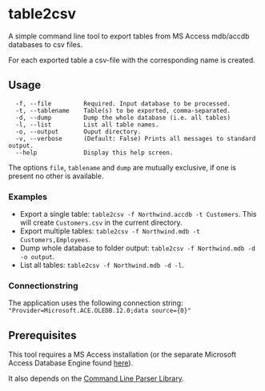 # table2csv
A simple command line tool to export tables from MS Access mdb/accdb databases to csv files.

For each exported table a csv-file with the corresponding name is created.

## Usage
```
  -f, --file         Required. Input database to be processed.
  -t, --tablename    Table(s) to be exported, comma-separated.
  -d, --dump         Dump the whole database (i.e. all tables)
  -l, --list         List all table names.
  -o, --output       Ouput directory.
  -v, --verbose      (Default: False) Prints all messages to standard output.
  --help             Display this help screen.  
```
The options `file`, `tablename` and `dump` are mutually exclusive, if one is present no other is available.
### Examples
* Export a single table: `table2csv -f Northwind.accdb -t Customers`. This will create `Customers.csv` in the current directory.
* Export multiple tables: `table2csv -f Northwind.mdb -t Customers,Employees`.
* Dump whole database to folder output: `table2csv -f Northwind.mdb -d -o output`.
* List all tables: `table2csv -f Northwind.mdb -d -l`.

### Connectionstring
The application uses the following connection string: `"Provider=Microsoft.ACE.OLEDB.12.0;data source={0}"`

## Prerequisites
This tool requires a MS Access installation (or the separate Microsoft Access Database Engine found [here](https://www.microsoft.com/de-de/download/details.aspx?id=13255)).

It also depends on the [Command Line Parser Library](https://github.com/gsscoder/commandline).

